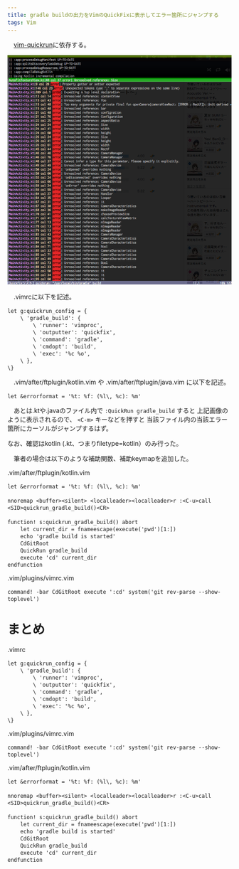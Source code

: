 ```yaml
---
title: gradle buildの出力をVimのQuickFixに表示してエラー箇所にジャンプする
tags: Vim
---
```

　[vim-quickrun](https://github.com/thinca/vim-quickrun)に依存する。

![result](/images/posts/2018-05-22-vim-errorformat-gradle-build/result.png)

　.vimrcに以下を記述。

```vim
let g:quickrun_config = {
    \ 'gradle_build': {
        \ 'runner': 'vimproc',
        \ 'outputter': 'quickfix',
        \ 'command': 'gradle',
        \ 'cmdopt': 'build',
        \ 'exec': '%c %o',
    \ },
\}
```

　.vim/after/ftplugin/kotlin.vim や .vim/after/ftplugin/java.vim に以下を記述。

```vim
let &errorformat = '%t: %f: (%l\, %c): %m'
```

　あとは.ktや.javaのファイル内で `:QuickRun gradle_build` すると
上記画像のように表示されるので、
`<C-m>` キーなどを押すと 当該ファイル内の当該エラー箇所にカーソルがジャンプするはず。

なお、確認はkotlin (.kt、つまりfiletype=kotlin）のみ行った。

　筆者の場合は以下のような補助関数、補助keymapを追加した。

.vim/after/ftplugin/kotlin.vim
```type
let &errorformat = '%t: %f: (%l\, %c): %m'

nnoremap <buffer><silent> <localleader><localleader>r :<C-u>call <SID>quickrun_gradle_build()<CR>

function! s:quickrun_gradle_build() abort
    let current_dir = fnameescape(execute('pwd')[1:])
    echo 'gradle build is started'
    CdGitRoot
    QuickRun gradle_build
    execute 'cd' current_dir
endfunction
```

.vim/plugins/vimrc.vim
```vim
command! -bar CdGitRoot execute ':cd' system('git rev-parse --show-toplevel')
```

# まとめ

.vimrc
```vim
let g:quickrun_config = {
    \ 'gradle_build': {
        \ 'runner': 'vimproc',
        \ 'outputter': 'quickfix',
        \ 'command': 'gradle',
        \ 'cmdopt': 'build',
        \ 'exec': '%c %o',
    \ },
\}
```

.vim/plugins/vimrc.vim
```vim
command! -bar CdGitRoot execute ':cd' system('git rev-parse --show-toplevel')
```

.vim/after/ftplugin/kotlin.vim
```type
let &errorformat = '%t: %f: (%l\, %c): %m'

nnoremap <buffer><silent> <localleader><localleader>r :<C-u>call <SID>quickrun_gradle_build()<CR>

function! s:quickrun_gradle_build() abort
    let current_dir = fnameescape(execute('pwd')[1:])
    echo 'gradle build is started'
    CdGitRoot
    QuickRun gradle_build
    execute 'cd' current_dir
endfunction
```
